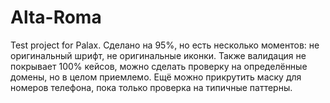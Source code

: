 # Alta-Roma
Test project for Palax.
Сделано на 95%, но есть несколько моментов: не оригинальный шрифт, не оригинальные иконки.
Также валидация не покрывает 100% кейсов, можно сделать проверку на определённые домены, но в целом приемлемо.
Ещё можно прикрутить маску для номеров телефона, пока только проверка на типичные паттерны.
